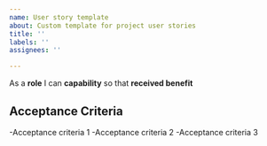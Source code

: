 ```yaml
---
name: User story template
about: Custom template for project user stories
title: ''
labels: ''
assignees: ''

---
```


As a **role** I can **capability** so that **received benefit**


## Acceptance Criteria

-Acceptance criteria 1
-Acceptance criteria 2
-Acceptance criteria 3

